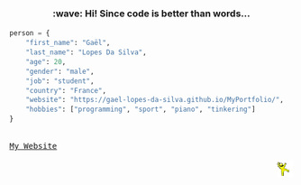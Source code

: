 <!--- last build: 2023-08-14 01:06:11.983429--->
<h3 align="center">:wave: Hi! Since code is better than words...</h3>

~~~python
person = {
    "first_name": "Gaël",
    "last_name": "Lopes Da Silva",
    "age": 20,
    "gender": "male",
    "job": "student",
    "country": "France",
    "website": "https://gael-lopes-da-silva.github.io/MyPortfolio/",
    "hobbies": ["programming", "sport", "piano", "tinkering"]
}
~~~

<kbd><br><a align="left" title="This is my portfolio :D" href="https://gael-lopes-da-silva.github.io/MyPortfolio/">My Website</a><br><br></kbd><img align="right" style="width:30px;" title="This is the yellow dancing man. Don't question him." alt="Too bad. He gone..." src="./img/yellow_man.gif">
